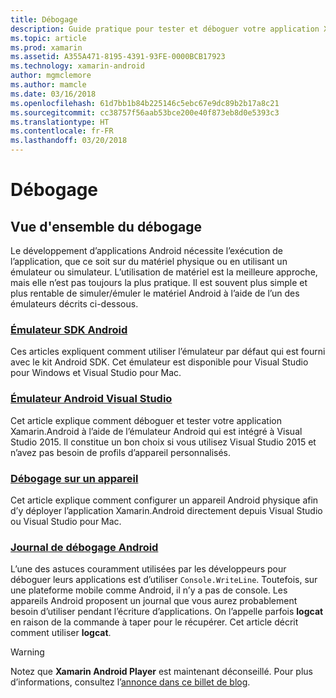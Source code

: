 ```yaml
---
title: Débogage
description: Guide pratique pour tester et déboguer votre application Xamarin.Android
ms.topic: article
ms.prod: xamarin
ms.assetid: A355A471-8195-4391-93FE-0000BCB17923
ms.technology: xamarin-android
author: mgmclemore
ms.author: mamcle
ms.date: 03/16/2018
ms.openlocfilehash: 61d7bb1b84b225146c5ebc67e9dc89b2b17a8c21
ms.sourcegitcommit: cc38757f56aab53bce200e40f873eb8d0e5393c3
ms.translationtype: HT
ms.contentlocale: fr-FR
ms.lasthandoff: 03/20/2018
---
```

# <a name="debugging"></a>Débogage

## <a name="debugging-overview"></a>Vue d'ensemble du débogage

Le développement d’applications Android nécessite l’exécution de l’application, que ce soit sur du matériel physique ou en utilisant un émulateur ou simulateur. L’utilisation de matériel est la meilleure approche, mais elle n’est pas toujours la plus pratique. Il est souvent plus simple et plus rentable de simuler/émuler le matériel Android à l’aide de l’un des émulateurs décrits ci-dessous.


### <a name="android-sdk-emulatorandroiddeploy-testdebuggingandroid-sdk-emulatorindexmd"></a>[Émulateur SDK Android](~/android/deploy-test/debugging/android-sdk-emulator/index.md)

Ces articles expliquent comment utiliser l’émulateur par défaut qui est fourni avec le kit Android SDK. Cet émulateur est disponible pour Visual Studio pour Windows et Visual Studio pour Mac.

### <a name="visual-studio-android-emulatorandroiddeploy-testdebuggingvisual-studio-android-emulatormd"></a>[Émulateur Android Visual Studio](~/android/deploy-test/debugging/visual-studio-android-emulator.md)

Cet article explique comment déboguer et tester votre application Xamarin.Android à l’aide de l’émulateur Android qui est intégré à Visual Studio 2015. Il constitue un bon choix si vous utilisez Visual Studio 2015 et n’avez pas besoin de profils d’appareil personnalisés.

### <a name="debugging-on-a-deviceandroiddeploy-testdebuggingdebug-on-devicemd"></a>[Débogage sur un appareil](~/android/deploy-test/debugging/debug-on-device.md)

Cet article explique comment configurer un appareil Android physique afin d’y déployer l’application Xamarin.Android directement depuis Visual Studio ou Visual Studio pour Mac.

### <a name="android-debug-logandroiddeploy-testdebuggingandroid-debug-logmd"></a>[Journal de débogage Android](~/android/deploy-test/debugging/android-debug-log.md)

L’une des astuces couramment utilisées par les développeurs pour déboguer leurs applications est d’utiliser `Console.WriteLine`. Toutefois, sur une plateforme mobile comme Android, il n’y a pas de console. Les appareils Android proposent un journal que vous aurez probablement besoin d’utiliser pendant l’écriture d’applications. On l’appelle parfois **logcat** en raison de la commande à taper pour le récupérer. Cet article décrit comment utiliser **logcat**.

> [!WARNING]
> Notez que **Xamarin Android Player** est maintenant déconseillé. Pour plus d’informations, consultez l’[annonce dans ce billet de blog](https://blog.xamarin.com/live-from-dotnetconf-cycle-7-xamarin-studio-6-and-more/).

